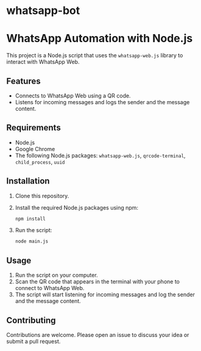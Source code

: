 # whatsapp-bot
# WhatsApp Automation with Node.js

This project is a Node.js script that uses the `whatsapp-web.js` library to interact with WhatsApp Web. 

## Features

- Connects to WhatsApp Web using a QR code.
- Listens for incoming messages and logs the sender and the message content.

## Requirements

- Node.js
- Google Chrome
- The following Node.js packages: `whatsapp-web.js`, `qrcode-terminal`, `child_process`, `uuid`

## Installation

1. Clone this repository.
2. Install the required Node.js packages using npm:

    ```bash
    npm install
    ```

3. Run the script:

    ```bash
    node main.js
    ```

## Usage

1. Run the script on your computer.
2. Scan the QR code that appears in the terminal with your phone to connect to WhatsApp Web.
3. The script will start listening for incoming messages and log the sender and the message content.

## Contributing

Contributions are welcome. Please open an issue to discuss your idea or submit a pull request.
